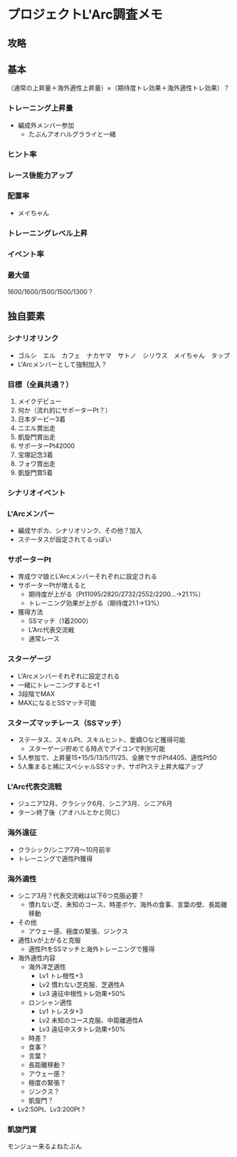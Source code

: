 # プロジェクトL'Arc調査メモ

## 攻略



## 基本

（通常の上昇量＋海外適性上昇量）×（期待度トレ効果＋海外適性トレ効果）？

### トレーニング上昇量

* 編成外メンバー参加
  * たぶんアオハルグラライと一緒

### ヒント率

### レース後能力アップ

### 配置率

* メイちゃん

### トレーニングレベル上昇

### イベント率

### 最大値

1600/1600/1500/1500/1300？

## 独自要素

### シナリオリンク

* ゴルシ　エル　カフェ　ナカヤマ　サトノ　シリウス　メイちゃん　タップ
* L'Arcメンバーとして強制加入？

### 目標（全員共通？）

1. メイクデビュー
1. 何か（流れ的にサポーターPt？）
1. 日本ダービー3着
1. ニエル賞出走
1. 凱旋門賞出走
1. サポーターPt42000
1. 宝塚記念3着
1. フォワ賞出走
1. 凱旋門賞5着

### シナリオイベント

### L'Arcメンバー

* 編成サポカ、シナリオリンク、その他？加入
* ステータスが設定されてるっぽい

### サポーターPt

* 育成ウマ娘とL'Arcメンバーそれぞれに設定される
* サポーターPtが増えると
  * 期待度が上がる（Pt11095/2820/2732/2552/2200...→21.1%）
  * トレーニング効果が上がる（期待度21.1→13%）
* 獲得方法
  * SSマッチ（1着2000）
  * L'Arc代表交流戦
  * 通常レース

### スターゲージ

* L'Arcメンバーそれぞれに設定される
* 一緒にトレーニングすると+1
* 3段階でMAX
* MAXになるとSSマッチ可能

### スターズマッチレース（SSマッチ）

* ステータス、スキルPt、スキルヒント、愛嬌○など獲得可能
  * スターゲージ貯めてる時点でアイコンで判別可能
* 5人参加で、上昇量15+15/5/13/5/11/25、全勝でサポPt4405、適性Pt50
* 5人集まると稀にスペシャルSSマッチ、サポPtステ上昇大幅アップ

### L'Arc代表交流戦

* ジュニア12月、クラシック6月、シニア3月、シニア6月
* ターン終了後（アオハルとかと同じ）

### 海外遠征

* クラシック/シニア7月～10月前半
* トレーニングで適性Pt獲得

### 海外適性

* シニア3月？代表交流戦は以下6つ克服必要？
  * 慣れない芝、未知のコース、時差ボケ、海外の食事、言葉の壁、長距離移動
* その他
  * アウェー感、極度の緊張、ジンクス
* 適性Lvが上がると克服
  * 適性PtをSSマッチと海外トレーニングで獲得
* 海外適性内容
  * 海外洋芝適性
    * Lv1 トレ根性+3
    * Lv2 慣れない芝克服、芝適性A
    * Lv3 遠征中根性トレ効果+50%
  * ロンシャン適性
    * Lv1 トレスタ+3
    * Lv2 未知のコース克服、中距離適性A
    * Lv3 遠征中スタトレ効果+50%
  * 時差？
  * 食事？
  * 言葉？
  * 長距離移動？
  * アウェー感？
  * 極度の緊張？
  * ジンクス？
  * 凱旋門？
* Lv2:50Pt、Lv3:200Pt？

### 凱旋門賞

モンジュー来るよねたぶん
